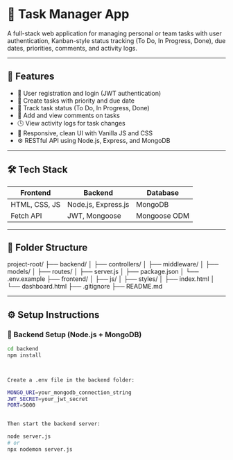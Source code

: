 # 📝 Task Manager App

A full-stack web application for managing personal or team tasks with user authentication, Kanban-style status tracking (To Do, In Progress, Done), due dates, priorities, comments, and activity logs.

---

## 🚀 Features

- 🔐 User registration and login (JWT authentication)
- 📝 Create tasks with priority and due date
- 🧭 Track task status (To Do, In Progress, Done)
- 💬 Add and view comments on tasks
- 🕓 View activity logs for task changes
- 🎨 Responsive, clean UI with Vanilla JS and CSS
- ⚙️ RESTful API using Node.js, Express, and MongoDB

---

## 🛠️ Tech Stack

| Frontend       | Backend             | Database   |
|----------------|----------------------|------------|
| HTML, CSS, JS  | Node.js, Express.js  | MongoDB    |
| Fetch API      | JWT, Mongoose        | Mongoose ODM |

---

## 📁 Folder Structure
project-root/
├── backend/
│ ├── controllers/
│ ├── middleware/
│ ├── models/
│ ├── routes/
│ ├── server.js
│ ├── package.json
│ └── .env.example
├── frontend/
│ ├── js/
│ ├── styles/
│ ├── index.html
│ └── dashboard.html
├── .gitignore
├── README.md


---

## ⚙️ Setup Instructions

### 🔧 Backend Setup (Node.js + MongoDB)

```bash
cd backend
npm install



Create a .env file in the backend folder:

MONGO_URI=your_mongodb_connection_string
JWT_SECRET=your_jwt_secret
PORT=5000


Then start the backend server:

node server.js
# or
npx nodemon server.js
